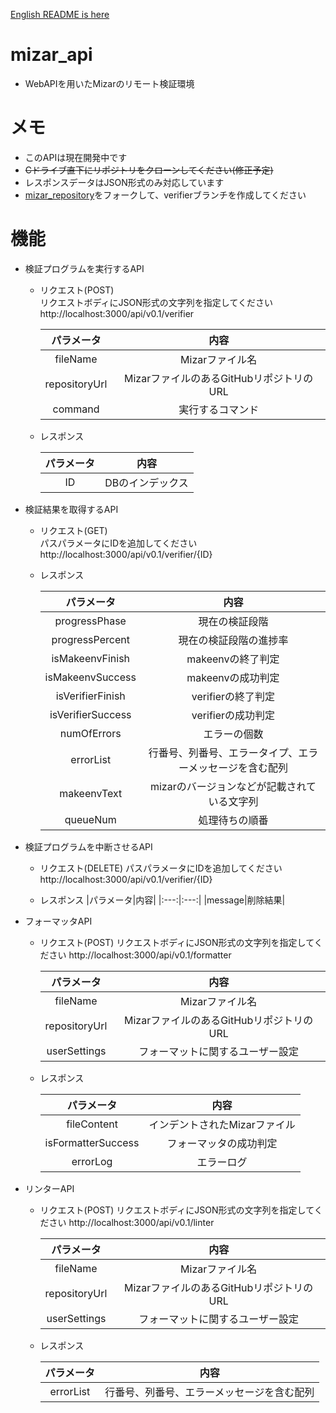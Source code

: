 [English README is here](https://github.com/cIel104/mizar_api/blob/main/README.md)
# mizar_api
* WebAPIを用いたMizarのリモート検証環境
# メモ
* このAPIは現在開発中です
* ~~Cドライブ直下にリポジトリをクローンしてください(修正予定)~~
* レスポンスデータはJSON形式のみ対応しています
* [mizar_repository](https://github.com/cIel104/mizar_repository)をフォークして、verifierブランチを作成してください
# 機能
* 検証プログラムを実行するAPI
  * リクエスト(POST)  
  リクエストボディにJSON形式の文字列を指定してください  
    http://localhost:3000/api/v0.1/verifier
  
    |パラメータ|内容|
    |:---:|:---:|
    |fileName|Mizarファイル名|
    |repositoryUrl|MizarファイルのあるGitHubリポジトリのURL|
    |command|実行するコマンド|
  * レスポンス
  
    |パラメータ|内容|
    |:---:|:---:|
    |ID|DBのインデックス|

* 検証結果を取得するAPI
  * リクエスト(GET)  
  パスパラメータにIDを追加してください  
    http://localhost:3000/api/v0.1/verifier/{ID}

  * レスポンス
  
    |パラメータ|内容|
    |:---:|:---:|
    |progressPhase|現在の検証段階|
    |progressPercent|現在の検証段階の進捗率|
    |isMakeenvFinish|makeenvの終了判定|
    |isMakeenvSuccess|makeenvの成功判定|
    |isVerifierFinish|verifierの終了判定|
    |isVerifierSuccess|verifierの成功判定|
    |numOfErrors|エラーの個数|
    |errorList|行番号、列番号、エラータイプ、エラーメッセージを含む配列|
    |makeenvText|mizarのバージョンなどが記載されている文字列|
    |queueNum|処理待ちの順番|

* 検証プログラムを中断させるAPI
  * リクエスト(DELETE)
  パスパラメータにIDを追加してください  
    http://localhost:3000/api/v0.1/verifier/{ID}

  * レスポンス
    |パラメータ|内容|
    |:---:|:---:|
    |message|削除結果|
    
* フォーマッタAPI  
  * リクエスト(POST)
  リクエストボディにJSON形式の文字列を指定してください
    http://localhost:3000/api/v0.1/formatter
    
    |パラメータ|内容|
    |:---:|:---:|
    |fileName|Mizarファイル名|
    |repositoryUrl|MizarファイルのあるGitHubリポジトリのURL|
    |userSettings|フォーマットに関するユーザー設定|
    
  * レスポンス

    |パラメータ|内容|
    |:---:|:---:|
    |fileContent|インデントされたMizarファイル|
    |isFormatterSuccess|フォーマッタの成功判定|
    |errorLog|エラーログ|

* リンターAPI
  * リクエスト(POST)
  リクエストボディにJSON形式の文字列を指定してください
    http://localhost:3000/api/v0.1/linter
    
    |パラメータ|内容|
    |:---:|:---:|
    |fileName|Mizarファイル名|
    |repositoryUrl|MizarファイルのあるGitHubリポジトリのURL|
    |userSettings|フォーマットに関するユーザー設定|
    
  * レスポンス

    |パラメータ|内容|
    |:---:|:---:|
    |errorList|行番号、列番号、エラーメッセージを含む配列|
